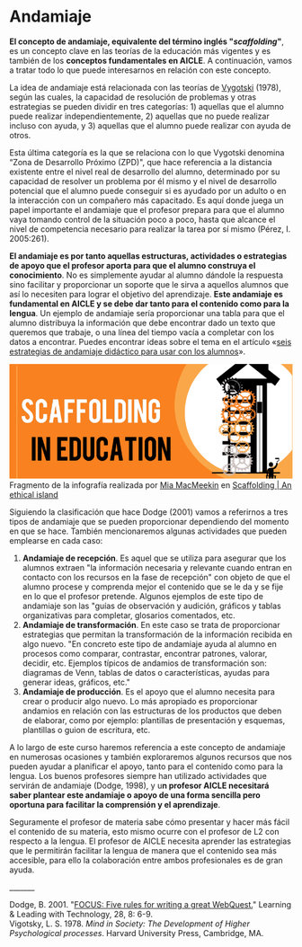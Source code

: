 # Andamiaje

**El concepto de andamiaje, equivalente del término inglés "_scaffolding_"**, es un concepto clave en las teorías de la educación más vigentes y es también de los **conceptos fundamentales en AICLE**. A continuación, vamos a tratar todo lo que puede interesarnos en relación con este concepto.

La idea de andamiaje está relacionada con las teorías de [Vygotski](https://es.wikipedia.org/wiki/Lev_Vygotski) (1978), según las cuales, la capacidad de resolución de problemas y otras estrategias se pueden dividir en tres categorías: 1) aquellas que el alumno puede realizar independientemente, 2) aquellas que no puede realizar incluso con ayuda, y 3) aquellas que el alumno puede realizar con ayuda de otros.

Esta última categoría es la que se relaciona con lo que Vygotski denomina “Zona de Desarrollo Próximo (ZPD)", que hace referencia a la distancia existente entre el nivel real de desarrollo del alumno, determinado por su capacidad de resolver un problema por él mismo y el nivel de desarrollo potencial que el alumno puede conseguir si es ayudado por un adulto o en la interacción con un compañero más capacitado. Es aquí donde juega un papel importante el andamiaje que el profesor prepara para que el alumno vaya tomando control de la situación poco a poco, hasta que alcance el nivel de competencia necesario para realizar la tarea por sí mismo (Pérez, I. 2005:261).

**El andamiaje es por tanto aquellas estructuras, actividades o estrategias de apoyo que el profesor aporta para que el alumno construya el conocimiento**. No es simplemente ayudar al alumno dándole la respuesta sino facilitar y proporcionar un soporte que le sirva a aquellos alumnos que así lo necesiten para lograr el objetivo del aprendizaje. **Este andamiaje es fundamental en AICLE y se debe dar tanto para el contenido como para la lengua**. Un ejemplo de andamiaje sería proporcionar una tabla para que el alumno distribuya la información que debe encontrar dado un texto que queremos que trabaje, o una línea del tiempo vacía a completar con los datos a encontrar. Puedes encontrar ideas sobre el tema en el artículo «[seis estrategias de andamiaje didáctico para usar con los alumnos](https://blogcienciesnaturals.wordpress.com/2014/11/26/seis-estrategias-de-uso-de-andamios-didacticos-para-usar-con-tus-alumnos/)».


[![Infografía Scaffolding](img/scaffoldinged_cropped.png)](https://anethicalisland.wordpress.com/2013/03/16/scaffolding/)
Fragmento de la infografía realizada por [Mia MacMeekin](https://anethicalisland.wordpress.com) en [Scaffolding | An ethical island](https://anethicalisland.wordpress.com/2013/03/16/scaffolding/)

Siguiendo la clasificación que hace Dodge (2001) vamos a referirnos a tres tipos de andamiaje que se pueden proporcionar dependiendo del momento en que se hace. También mencionaremos algunas actividades que pueden emplearse en cada caso:

1.  **Andamiaje de recepción**. Es aquel que se utiliza para asegurar que los alumnos extraen "la información necesaria y relevante cuando entran en contacto con los recursos en la fase de recepción" con objeto de que el alumno procese y comprenda mejor el contenido que se le da y se fije en lo que el profesor pretende. Algunos ejemplos de este tipo de andamiaje son las "guías de observación y audición, gráficos y tablas organizativas para completar, glosarios comentados, etc.
2.  **Andamiaje de transformación**. En este caso se trata de proporcionar estrategias que permitan la transformación de la información recibida en algo nuevo. "En concreto este tipo de andamiaje ayuda al alumno en procesos como comparar, contrastar, encontrar patrones, valorar, decidir, etc. Ejemplos típicos de andamios de transformación son: diagramas de Venn, tablas de datos o características, ayudas para generar ideas, gráficos, etc."
3.  **Andamiaje de producción**. Es el apoyo que el alumno necesita para crear o producir algo nuevo. Lo más apropiado es proporcionar andamios en relación con las estructuras de los productos que deben de elaborar, como por ejemplo: plantillas de presentación y esquemas, plantillas o guion de escritura, etc.

A lo largo de este curso haremos referencia a este concepto de andamiaje en numerosas ocasiones y también exploraremos algunos recursos que nos pueden ayudar a planificar el apoyo, tanto para el contenido como para la lengua. Los buenos profesores siempre han utilizado actividades que servirán de andamiaje (Dodge, 1998), y u**n profesor AICLE necesitará saber plantear este andamiaje o apoyo de una forma sencilla pero oportuna para facilitar la comprensión y el aprendizaje**.

Seguramente el profesor de materia sabe cómo presentar y hacer más fácil el contenido de su materia, esto mismo ocurre con el profesor de L2 con respecto a la lengua. El profesor de AICLE necesita aprender las estrategias que le permitirán facilitar la lengua de manera que el contenido sea más accesible, para ello la colaboración entre ambos profesionales es de gran ayuda.

\_\_\_\_\_\_\_  

Dodge, B. 2001. "[FOCUS: Five rules for writing a great WebQuest.](http://disciplinas.stoa.usp.br/pluginfile.php/326587/mod_resource/content/0/FOCUS_Five_Rules_for_Writing_a_Great_WebQuest.htm)" Learning & Leading with Technology, 28, 8: 6-9.  
Vigotsky, L. S. 1978. _Mind in Society: The Development of Higher Psychological processes_. Harvard University Press, Cambridge, MA.
